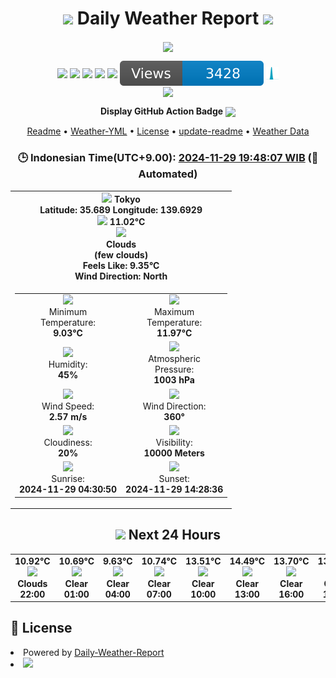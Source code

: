 # <h1 align='center'><img height='35' src='images/cloud.png'> Daily Weather Report <img height='35' src='images/cloud.png'></h1>
<p align=center><img align=center height='80' src=images/logo_white_cropped.png></p>

<p align="center"><a href="https://github.com/azrielbsi/Daily-Weather-Report/graphs/contributors"><img align="center" src="https://img.shields.io/github/contributors/azrielbsi/Daily-Weather-Report"></a> <a href="https://github.com/azrielbsi/Daily-Weather-Report/issues"><img align="center" src="https://img.shields.io/github/issues/azrielbsi/Daily-Weather-Report"></a> <a href="https://github.com/azrielbsi/Daily-Weather-Report/pulls"><img align="center" src="https://img.shields.io/badge/PRs-welcome-brightgreen.svg?style=shields"></a> <a href="https://github.com/azrielbsi/Daily-Weather-Report/pulls"><img align="center" src="https://img.shields.io/github/issues-pr/azrielbsi/Daily-Weather-Report"></a> <a href="https://github.com/azrielbsi/Daily-Weather-Report/commits/main/"><img align="center" src="https://img.shields.io/github/commit-activity/m/azrielbsi/Daily-Weather-Report"></a> <img align="center" src="https://github.com/Julius-Ulee/github-profile-views-counter/blob/master/svg/736731255/badge.svg"> <img height='20' align="center" src="https://github.com/Julius-Ulee/github-profile-views-counter/blob/master/graph/736731255/small/week.png"><br><a href="https://github.com/azrielbsi/Daily-Weather-Report"><img align="center" src="https://img.shields.io/maintenance/yes/2024"></a></p>
<p align="center"><b>Display GitHub Action Badge</b> <a href="https://github.com/azrielbsi/Daily-Weather-Report/actions/workflows/weather.yml"><img align="center" src="https://github.com/azrielbsi/Daily-Weather-Report/actions/workflows/weather.yml/badge.svg"></a></p>
<p align="center"><a href="https://github.com/azrielbsi/Daily-Weather-Report/blob/main/README.md">Readme</a> • <a href="https://github.com/azrielbsi/Daily-Weather-Report/blob/main/.github/workflows/weather.yml">Weather-YML</a> • <a href="https://github.com/azrielbsi/Daily-Weather-Report/blob/main/LICENSE">License</a> • <a href="https://github.com/azrielbsi/Daily-Weather-Report/blob/main/scripts/update_readme.sh">update-readme</a> • <a href="https://github.com/azrielbsi/Daily-Weather-Report/blob/main/weather.json">Weather Data</a></p>
<h3 align='center'>🕒 Indonesian Time(UTC+9.00): <u>2024-11-29 19:48:07 WIB</u> (🤖Automated)</h3>

<table align='center'>
<tr>
<td align='center'><img src='images/placeholder.png' height='18'> <b>Tokyo</b><br><b>Latitude: 35.689 Longitude: 139.6929</b><br><img src='images/thermometer.png' height='18'> <b>11.02°C</b><br><img src='https://openweathermap.org/img/w/02n.png' height='50'><br><b>Clouds</b><br><b>(few clouds)</b><br><b>Feels Like: 9.35°C<br><b>Wind Direction: North</b></b></td>
</tr>
<td>
<table>
<tr>


</tr>
<tr>
<td align='center'><img src='images/fast.png' height='25'><br>Minimum<br>Temperature:<br><b>9.03°C</b></td>
<td align='center'><img src='images/fast.png' height='25'><br>Maximum<br>Temperature:<br><b>11.97°C</b></td>
</tr>
<tr>
<td align='center'><img src='images/humidity.png' height='25'><br>Humidity:<br><b>45%</b></td>
<td align='center'><img src='images/atmospheric.png' height='25'><br>Atmospheric<br>Pressure:<br><b>1003 hPa</b></td>
</tr>
<tr>
<td align='center'><img src='images/air-flow.png' height='25'><br>Wind Speed:<br><b>2.57 m/s</b><br></b></td>
<td align='center'><img src='images/anemometer.png' height='25'><br>Wind Direction:<br><b>360°</b></td>
</tr>
<tr>
<td align='center'><img src='images/cloudy.png' height='25'><br>Cloudiness:<br><b>20%</b></td>
<td align='center'><img src='images/low-visibility.png' height='25'><br>Visibility:<br><b>10000 Meters</b></td>
</tr>
<tr>
<td align='center'><img src='images/sunrise.png' height='25'><br>Sunrise:<br><b>2024-11-29 04:30:50</b></td>
<td align='center'><img src='images/sunsets.png' height='25'><br>Sunset:<br><b>2024-11-29 14:28:36</b></td>
</tr>
</table>
</table>
<h2 align=center><img src=images/clock.png height=25> Next 24 Hours</h2>
<table align=center>
<tr>
<td align=center><b>10.92°C</b><br><img src='https://openweathermap.org/img/w/02n.png' height='50'><br><b>Clouds</b><br><b>22:00</b></td>
<td align=center><b>10.69°C</b><br><img src='https://openweathermap.org/img/w/01n.png' height='50'><br><b>Clear</b><br><b>01:00</b></td>
<td align=center><b>9.63°C</b><br><img src='https://openweathermap.org/img/w/01n.png' height='50'><br><b>Clear</b><br><b>04:00</b></td>
<td align=center><b>10.74°C</b><br><img src='https://openweathermap.org/img/w/01d.png' height='50'><br><b>Clear</b><br><b>07:00</b></td>
<td align=center><b>13.51°C</b><br><img src='https://openweathermap.org/img/w/01d.png' height='50'><br><b>Clear</b><br><b>10:00</b></td>
<td align=center><b>14.49°C</b><br><img src='https://openweathermap.org/img/w/01d.png' height='50'><br><b>Clear</b><br><b>13:00</b></td>
<td align=center><b>13.70°C</b><br><img src='https://openweathermap.org/img/w/01n.png' height='50'><br><b>Clear</b><br><b>16:00</b></td>
<td align=center><b>13.12°C</b><br><img src='https://openweathermap.org/img/w/01n.png' height='50'><br><b>Clear</b><br><b>19:00</b></td>
</tr>
</table>
<h2>📄 License</h2>
<li>Powered by <a href="https://github.com/Julius-Ulee/Daily-Weather-Report">Daily-Weather-Report</a></li>
<li><a href="https://github.com/azrielbsi/Daily-Weather-Report/blob/main/LICENSE"><img src="https://img.shields.io/badge/License-MIT-yellow.svg"></a></li>
